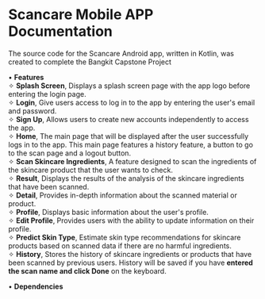 # Scancare Mobile APP Documentation

The source code for the Scancare Android app, written in Kotlin, was created to complete the Bangkit Capstone Project

• **Features**  
    ✧ **Splash Screen**, Displays a splash screen page with the app logo before entering the login page.  
    ✧ **Login**, Give users access to log in to the app by entering the user's email and password.  
    ✧ **Sign Up**, Allows users to create new accounts independently to access the app.  
    ✧ **Home**, The main page that will be displayed after the user successfully logs in to the app. This main page features a history feature, a button to go to the scan page and a logout button.  
    ✧ **Scan Skincare Ingredients**, A feature designed to scan the ingredients of the skincare product that the user wants to check.  
    ✧ **Result**, Displays the results of the analysis of the skincare ingredients that have been scanned.  
    ✧ **Detail**, Provides in-depth information about the scanned material or product.  
    ✧ **Profile**, Displays basic information about the user's profile.  
    ✧ **Edit Profile**, Provides users with the ability to update information on their profile.  
    ✧ **Predict Skin Type**, Estimate skin type recommendations for skincare products based on scanned data if there are no harmful ingredients.  
    ✧ **History**, Stores the history of skincare ingredients or products that have been scanned by previous users. History will be saved if you have **entered the scan name and click Done** on the keyboard.  

• **Dependencies**
  
